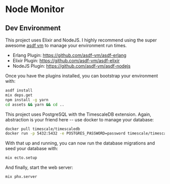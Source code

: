 # Node Monitor

## Dev Environment

This project uses Elixir and NodeJS. I highly recommend using the super awesome
[asdf vm](https://github.com/asdf-vm/asdf) to manage your environment run times.

- Erlang Plugin: https://github.com/asdf-vm/asdf-erlang
- Elixir Plugin: https://github.com/asdf-vm/asdf-elixir
- NodeJS Plugin: https://github.com/asdf-vm/asdf-nodejs

Once you have the plugins installed, you can bootstrap your environment with:

```bash
asdf install
mix deps.get
npm install -g yarn
cd assets && yarn && cd ..
```

This project uses PostgreSQL with the TimescaleDB extension. Again, abstraction
is your friend here -- use docker to manage your database:

```bash
docker pull timescale/timescaledb
docker run -p 5432:5432 -e POSTGRES_PASSWORD=password timescale/timescaledb
```

With that up and running, you can now run the database migrations and seed your
database with:

```bash
mix ecto.setup
```

And finally, start the web server:

```bash
mix phx.server
```
